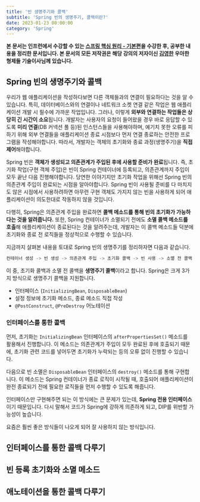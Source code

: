 ```yaml
---
title: '빈 생명주기와 콜백'
subtitle: 'Spring 빈의 생명주기, 콜백이란?'
date: 2023-01-23 00:00:00
category: 'Spring'
---
```


**본 문서는 인프런에서 수강할 수 있는 [스프링 핵심 원리 - 기본편](https://inflearn.com/course/스프링-핵심-원리-기본편)을 수강한 후, 공부한 내용을 정리한 문서입니다. 본 문서의 모든 저작권은 해당 강의의 저자이신 [김영한](https://inflearn.com/users/@yh) 우아한형제들 기술이사님께 있습니다.**

## Spring 빈의 생명주기와 콜백

우리가 웹 애플리케이션을 작성하다보면 다른 객체들과의 연결이 필요하다는 것을 알 수 있습니다. 특히, 데이터베이스와의 연결이나 네트워크 소켓 연결 같은 작업은 웹 애플리케이션 개발 시 필수에 가까운 작업입니다. 그러나, 이렇게 **외부와 연결하는 작업들은 상당히 긴 시간이 소요**됩니다. 개발자는 사용자의 요청이 들어왔을 경우 바로 응답할 수 있도록 **미리 연결**(DB 커넥션 풀 등)된 인스턴스들을 사용해야하며, 예기치 못한 오류를 피하기 위해 외부 연결들을 애플리케이션 종료 시점보다 먼저 연결 종료하는 안전한 프로그램을 작성해야합니다. 따라서, 개발자는 객체의 초기화와 종료 과정(생명주기)을 **직접 제어**해야합니다.

Spring 빈은 **객체가 생성되고 의존관계가 주입된 후에 사용할 준비가 완료**됩니다. 즉, 초기화 작업(구현 객체 주입)은 빈이 Spring 컨테이너에 등록되고, 의존관계까지 주입이 모두 끝난 다음 진행해야합니다. 당연한 이야기지만 초기화 작업을 위해선 Spring 빈의 의존관계 주입이 완료되는 시점을 알아야합니다. Spring 빈이 사용될 준비를 다 마치지도 않은 시점에서 사용하려하면 아무런 구현 객체도 가지지 않는 빈을 사용하게 되어 애플리케이션이 의도한대로 작동하지 않을 것입니다.

다행히, Spring은 의존관계 주입을 완료하면 **콜백 메소드를 통해 빈의 초기화가 가능하다는 것을 알려줍니다.** 또한, Spring 컨테이너가 소멸되기 전에도 **소멸 콜백 메소드를 호출**해 애플리케이션이 종료된다는 것을 알려주는데, 개발자는 이 콜백 메소드들 덕분에 초기화와 종료 전 로직들을 정상적으로 수행할 수 있습니다.

지금까지 살펴본 내용을 토대로 Spring 빈의 생명주기를 정리하자면 다음과 같습니다.

```java
컨테이너 생성 -> 빈 생성 -> 의존관계 주입 -> 초기화 콜백 -> 빈 사용 -> 소멸 전 콜백 -> Spring 종료
```

이 중, 초기화 콜백과 소멸 전 콜백을 **생명주기 콜백**이라고 합니다. Spring은 크게 3가지 방식으로 생명주기 콜백을 지원합니다.

- 인터페이스 (`InitializingBean`, `DisposableBean`)
- 설정 정보에 초기화 메소드, 종료 메소드 직접 작성
- `@PostConstruct`, `@PreDestroy` 어노테이션

### 인터페이스를 통한 콜백

먼저, 초기화는 `InitializingBean` 인터페이스의 `afterPropertiesSet()` 메소드를 활용해서 진행합니다. 이 메소드는 의존관계가 주입이 모두 완료된 후에 호출되기 때문에, 초기화 관련 코드를 넣어두면 초기화가 누락되는 등의 오류 없이 진행할 수 있습니다.

다음으로 빈 소멸은 `DisposableBean` 인터페이스의 `destroy()` 메소드를 통해 구현합니다. 이 메소드는 Spring 컨테이너가 종료 로직이 시작될 때, 호출되어 애플리케이션이 완전 종료되기 전에 필요한 로직들을 먼저 수행할 수 있도록 해줍니다.

인터페이스만 구현해주면 되는 이 방식에는 큰 문제가 있는데, **Spring 전용 인터페이스**이기 때문입니다. 다시 말해서 코드가 Spring에 강하게 의존하게 되고, DIP를 위반할 가능성이 높습니다.

요즘은 훨씬 좋은 방식들이 나오게 되어 잘 사용하지 않는 방식입니다.

## 인터페이스를 통한 콜백 다루기

## 빈 등록 초기화와 소멸 메소드

## 애노테이션을 통한 콜백 다루기
